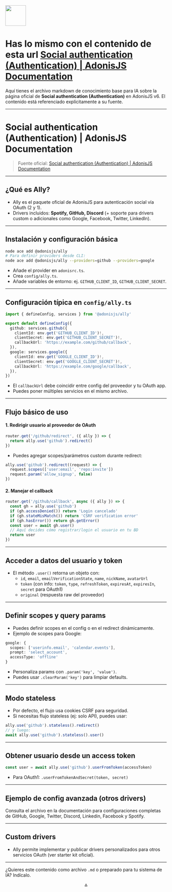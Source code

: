 <img src="https://r2cdn.perplexity.ai/pplx-full-logo-primary-dark%402x.png" style="height:64px;margin-right:32px"/>

# Has lo mismo con el contenido de esta url [Social authentication (Authentication) | AdonisJS Documentation](https://docs.adonisjs.com/guides/authentication/social-authentication)

Aquí tienes el archivo markdown de conocimiento base para IA sobre la página oficial de **Social authentication (Authentication)** en AdonisJS v6. El contenido está referenciado explícitamente a su fuente.

***

# Social authentication (Authentication) | AdonisJS Documentation

> Fuente oficial: [Social authentication (Authentication) | AdonisJS Documentation](https://docs.adonisjs.com/guides/authentication/social-authentication)

***

## ¿Qué es Ally?

- Ally es el paquete oficial de AdonisJS para autenticación social vía OAuth (2 y 1).
- Drivers incluidos: **Spotify, GitHub, Discord** (+ soporte para drivers custom o adicionales como Google, Facebook, Twitter, LinkedIn).

***

## Instalación y configuración básica

```bash
node ace add @adonisjs/ally
# Para definir providers desde CLI:
node ace add @adonisjs/ally --providers=github --providers=google
```

- Añade el provider en `adonisrc.ts`.
- Crea `config/ally.ts`.
- Añade variables de entorno: ej. `GITHUB_CLIENT_ID`, `GITHUB_CLIENT_SECRET`.

***

## Configuración típica en `config/ally.ts`

```ts
import { defineConfig, services } from '@adonisjs/ally'

export default defineConfig({
  github: services.github({
    clientId: env.get('GITHUB_CLIENT_ID')!,
    clientSecret: env.get('GITHUB_CLIENT_SECRET')!,
    callbackUrl: 'https://example.com/github/callback',
  }),
  google: services.google({
    clientId: env.get('GOOGLE_CLIENT_ID')!,
    clientSecret: env.get('GOOGLE_CLIENT_SECRET')!,
    callbackUrl: 'https://example.com/google/callback',
  }),
})
```

- El `callbackUrl` debe coincidir entre config del proveedor y tu OAuth app.
- Puedes poner múltiples servicios en el mismo archivo.

***

## Flujo básico de uso

#### 1. Redirigir usuario al proveedor de OAuth

```js
router.get('/github/redirect', ({ ally }) => {
  return ally.use('github').redirect()
})
```

- Puedes agregar scopes/parámetros custom durante redirect:

```js
ally.use('github').redirect((request) => {
  request.scopes(['user:email', 'repo:invite'])
  request.param('allow_signup', false)
})
```


#### 2. Manejar el callback

```js
router.get('/github/callback', async ({ ally }) => {
  const gh = ally.use('github')
  if (gh.accessDenied()) return 'Login cancelado'
  if (gh.stateMisMatch()) return 'CSRF verification error'
  if (gh.hasError()) return gh.getError()
  const user = await gh.user()
  // Aquí decides cómo registrar/login el usuario en tu BD
  return user
})
```


***

## Acceder a datos del usuario y token

- El método `.user()` retorna un objeto con:
    - `id`, `email`, `emailVerificationState`, `name`, `nickName`, `avatarUrl`
    - `token` (con info: `token`, `type`, `refreshToken`, `expiresAt`, `expiresIn`, `secret` para OAuth1)
    - `original` (respuesta raw del proveedor)

***

## Definir scopes y query params

- Puedes definir scopes en el config o en el redirect dinámicamente.
- Ejemplo de scopes para Google:

```ts
google: {
  scopes: ['userinfo.email', 'calendar.events'],
  prompt: 'select_account',
  accessType: 'offline'
}
```

- Personaliza params con `.param('key', 'value')`.
- Puedes usar `.clearParam('key')` para limpiar defaults.

***

## Modo stateless

- Por defecto, el flujo usa cookies CSRF para seguridad.
- Si necesitas flujo stateless (ej: solo API), puedes usar:

```js
ally.use('github').stateless().redirect()
// y luego:
await ally.use('github').stateless().user()
```


***

## Obtener usuario desde un access token

```js
const user = await ally.use('github').userFromToken(accessToken)
```

- Para OAuth1: `.userFromTokenAndSecret(token, secret)`

***

## Ejemplo de config avanzada (otros drivers)

Consulta el archivo en la documentación para configuraciones completas de GitHub, Google, Twitter, Discord, Linkedin, Facebook y Spotify.

***

## Custom drivers

- Ally permite implementar y publicar drivers personalizados para otros servicios OAuth (ver starter kit oficial).

***

¿Quieres este contenido como archivo `.md` o preparado para tu sistema de IA? Indícalo.

<div style="text-align: center">⁂</div>

[^1]: https://docs.adonisjs.com/guides/authentication/social-authentication

